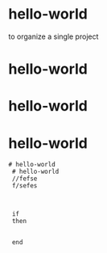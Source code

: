 # hello-world
to organize a single project
 # hello-world
  # hello-world
   # hello-world
    # hello-world
     # hello-world
     //fefse
     f/sefes
     
     
     
     if
     then
     
     
     end
     
